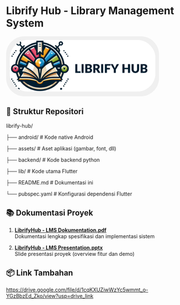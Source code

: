 # Librify Hub - Library Management System

<div style="display: inline-block; background-color: #f0f0f0; border-radius: 50px; padding: 10px;">
  <img src="assets/logo.png" alt="Librify Hub Logo" width="400" style="border-radius: 50px; background-color: #ffffff;"/>
</div>

## 📁 Struktur Repositori
librify-hub/

├── android/ # Kode native Android

├── assets/ # Aset aplikasi (gambar, font, dll)

├── backend/ # Kode backend python

├── lib/ # Kode utama Flutter

├── README.md # Dokumentasi ini

└── pubspec.yaml # Konfigurasi dependensi Flutter


## 📚 Dokumentasi Proyek

1. **[LibrifyHub - LMS Dokumentation.pdf](#)**  
   Dokumentasi lengkap spesifikasi dan implementasi sistem

2. **[LibrifyHub - LMS Presentation.pptx](#)**  
   Slide presentasi proyek (overview fitur dan demo)

## 📦 Link Tambahan
https://drive.google.com/file/d/1cqKXUZiwWzYc5wmmt_o-YGzBbzEd_Zko/view?usp=drive_link
